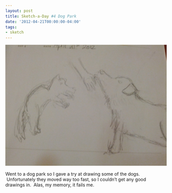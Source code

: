 ```yaml
---
layout: post
title: Sketch-a-Day #4 Dog Park
date: '2012-04-21T00:00:00-04:00'
tags:
- sketch
---
```

![](/images/sketches/sad4-dog-park.jpg)

Went to a dog park so I gave a try at drawing some of the dogs.  Unfortunately they moved way too fast, so I couldn’t get any good drawings in.  Alas, my memory, it fails me.
